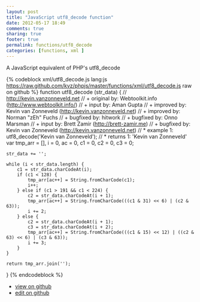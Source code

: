 ```yaml
---
layout: post
title: "JavaScript utf8_decode function"
date: 2012-05-17 18:49
comments: true
sharing: true
footer: true
permalink: functions/utf8_decode
categories: [functions, xml ]
---
```

A JavaScript equivalent of PHP's utf8_decode
<!-- more -->
{% codeblock xml/utf8_decode.js lang:js https://raw.github.com/kvz/phpjs/master/functions/xml/utf8_decode.js raw on github %}
function utf8_decode (str_data) {
    // http://kevin.vanzonneveld.net
    // +   original by: Webtoolkit.info (http://www.webtoolkit.info/)
    // +      input by: Aman Gupta
    // +   improved by: Kevin van Zonneveld (http://kevin.vanzonneveld.net)
    // +   improved by: Norman "zEh" Fuchs
    // +   bugfixed by: hitwork
    // +   bugfixed by: Onno Marsman
    // +      input by: Brett Zamir (http://brett-zamir.me)
    // +   bugfixed by: Kevin van Zonneveld (http://kevin.vanzonneveld.net)
    // *     example 1: utf8_decode('Kevin van Zonneveld');
    // *     returns 1: 'Kevin van Zonneveld'
    var tmp_arr = [],
        i = 0,
        ac = 0,
        c1 = 0,
        c2 = 0,
        c3 = 0;

    str_data += '';

    while (i < str_data.length) {
        c1 = str_data.charCodeAt(i);
        if (c1 < 128) {
            tmp_arr[ac++] = String.fromCharCode(c1);
            i++;
        } else if (c1 > 191 && c1 < 224) {
            c2 = str_data.charCodeAt(i + 1);
            tmp_arr[ac++] = String.fromCharCode(((c1 & 31) << 6) | (c2 & 63));
            i += 2;
        } else {
            c2 = str_data.charCodeAt(i + 1);
            c3 = str_data.charCodeAt(i + 2);
            tmp_arr[ac++] = String.fromCharCode(((c1 & 15) << 12) | ((c2 & 63) << 6) | (c3 & 63));
            i += 3;
        }
    }

    return tmp_arr.join('');
}
{% endcodeblock %}
<ul>
 <li><a href="https://github.com/kvz/phpjs/blob/master/functions/xml/utf8_decode.js">view on github</a></li>
 <li><a href="https://github.com/kvz/phpjs/edit/master/functions/xml/utf8_decode.js">edit on github</a></li>
</ul>

